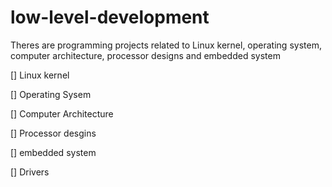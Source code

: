 # low-level-development
Theres are programming projects related to Linux kernel, operating system, computer architecture, processor designs and embedded system

[] Linux kernel 

[] Operating Sysem 

[] Computer Architecture

[] Processor desgins

[] embedded system 

[] Drivers
